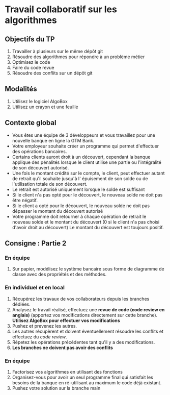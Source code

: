 # Travail collaboratif sur les algorithmes

## Objectifs du TP

1. Travailler à plusieurs sur le même dépôt git
2. Résoudre des algorithmes pour répondre à un problème métier
3. Optimisez le code
4. Faire du code revue
5. Résoudre des conflits sur un dépôt git

## Modalités

1. Utilisez le logiciel AlgoBox
2. Utilisez un crayon et une feuille

## Contexte global

- Vous êtes une équipe de 3 développeurs et vous travaillez pour une nouvelle banque en ligne la GTM Bank.
- Votre employeur souhaite créer un programme qui permet d'effectuer des opérations bancaires.
- Certains clients auront droit à un découvert, cependant la banque applique des pénalités lorsque le client utilise une partie ou l'intégralité de son découvert autorisé.
- Une fois le montant crédité sur le compte, le client, peut effectuer autant de retrait qu'il souhaite jusqu'à l' épuisement de son solde ou de l'utilisation totale de son découvert.
- Le retrait est autorisé uniquement lorsque le solde est suffisant
 - Si le client n'a pas opté pour le découvert, le nouveau solde ne doit pas être négatif.
 - Si le client a opté pour le découvert, le nouveau solde ne doit pas dépasser le montant du découvert autorisé 
- Votre programme doit retourner à chaque opération de retrait le nouveau solde et le montant du découvert (0 si le client n'a pas choisi d'avoir droit au découvert)
Le montant du découvert est toujours positif.

## Consigne : Partie 2

### En équipe

1. Sur papier, modélisez le système bancaire sous forme de diagramme de classe avec des propriétés et des méthodes.

### En individuel et en local

1. Récupérez les travaux de vos collaborateurs depuis les branches dédiées.
2. Analysez le travail réalisé, effectuez une **revue de code (code review en anglais)** (apportez vos modifications directement sur cette branche). **Utilisez AlgoBox pour effectuer vos modifications**
3. Pushez et prevenez les autres.
4. Les autres récupèrent et doivent éventuellement résoudre les conflits et effectuez du *code review*.
5. Répetez les opérations précédentes tant qu'il y a des modifications.
6. **Les branches ne doivent pas avoir des conflits**

### En équipe

1. Factorisez vos algorithmes en utilisant des fonctions
2. Organisez-vous pour avoir un seul programme final qui satisfait les besoins de la banque en ré-utilisant au maximum le code déjà existant.
3. Pushez votre solution sur la branche main
